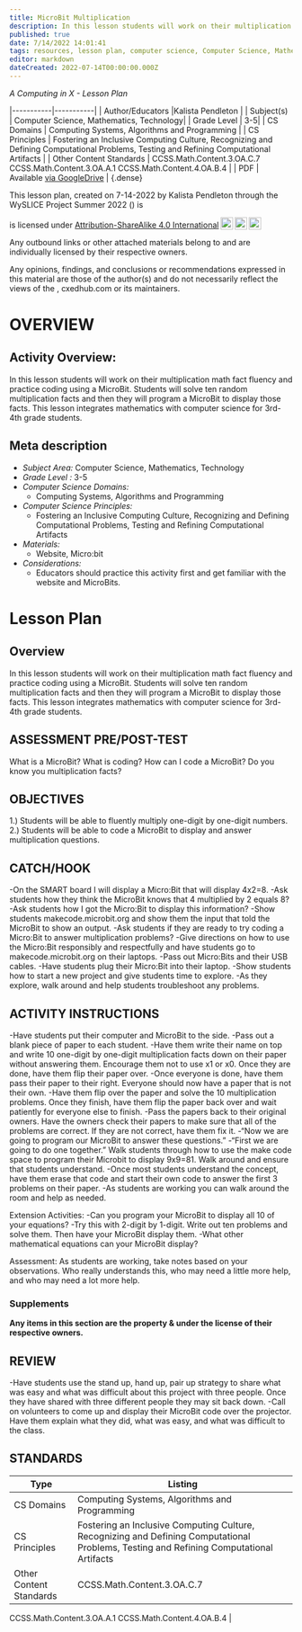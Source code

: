 ```yaml
---
title: MicroBit Multiplication
description: In this lesson students will work on their multiplication math fact fluency and practice coding using a MicroBit. Students will solve ten random multiplication facts and then they will program a MicroBit to display those facts. This lesson integrates mathematics with computer science for 3rd-4th grade students.
published: true
date: 7/14/2022 14:01:41
tags: resources, lesson plan, computer science, Computer Science, Mathematics, Technology 
editor: markdown
dateCreated: 2022-07-14T00:00:00.000Z
---
```

*A Computing in X - Lesson Plan*

|-----------|-----------|
| Author/Educators |Kalista Pendleton |
| Subject(s) | Computer Science, Mathematics, Technology|
| Grade Level | 3-5|
| CS Domains | Computing Systems, Algorithms and Programming |
| CS Principles | Fostering an Inclusive Computing Culture, Recognizing and Defining Computational Problems, Testing and Refining Computational Artifacts |
| Other Content Standards | CCSS.Math.Content.3.OA.C.7
CCSS.Math.Content.3.OA.A.1
CCSS.Math.Content.4.OA.B.4 | 
| PDF | Available [via GoogleDrive]() |
{.dense}






This lesson plan, created on 7-14-2022 by Kalista Pendleton through the  WySLICE Project Summer 2022 () is  <p xmlns:cc="http://creativecommons.org/ns#" >  is licensed under <a href="http://creativecommons.org/licenses/by-sa/4.0/?ref=chooser-v1" target="_blank" rel="license noopener noreferrer" style="display:inline-block;">Attribution-ShareAlike 4.0 International<img style="height:22px!important;margin-left:3px;vertical-align:text-bottom;" src="https://mirrors.creativecommons.org/presskit/icons/cc.svg?ref=chooser-v1"><img style="height:22px!important;margin-left:3px;vertical-align:text-bottom;" src="https://mirrors.creativecommons.org/presskit/icons/by.svg?ref=chooser-v1"><img style="height:22px!important;margin-left:3px;vertical-align:text-bottom;" src="https://mirrors.creativecommons.org/presskit/icons/sa.svg?ref=chooser-v1"></a></p>


Any outbound links or other attached materials belong to and are individually licensed by their respective owners. 


Any opinions, findings, and conclusions or recommendations expressed in this material are those of the author(s) and do not necessarily reflect the views of the , cxedhub.com or its maintainers.


# OVERVIEW
## Activity Overview:  
In this lesson students will work on their multiplication math fact fluency and practice coding using a MicroBit. Students will solve ten random multiplication facts and then they will program a MicroBit to display those facts. This lesson integrates mathematics with computer science for 3rd-4th grade students.
## Meta description
+ *Subject Area:* Computer Science, Mathematics, Technology 
+ *Grade Level :* 3-5 
+ *Computer Science Domains:*
   + Computing Systems, Algorithms and Programming
+ *Computer Science Principles:*
   + Fostering an Inclusive Computing Culture, Recognizing and Defining Computational Problems, Testing and Refining Computational Artifacts
+ *Materials:* 
   + Website, Micro:bit
+ *Considerations:*
   + Educators should practice this activity first and get familiar with the website and MicroBits.


# Lesson Plan
## Overview
In this lesson students will work on their multiplication math fact fluency and practice coding using a MicroBit. Students will solve ten random multiplication facts and then they will program a MicroBit to display those facts. This lesson integrates mathematics with computer science for 3rd-4th grade students.
## ASSESSMENT PRE/POST-TEST
What is a MicroBit?
What is coding?
How can I code a MicroBit?
Do you know you multiplication facts?
## OBJECTIVES
1.) Students will be able to fluently multiply one-digit by one-digit numbers.
2.) Students will be able to code a MicroBit to display and answer multiplication questions.


## CATCH/HOOK
-On the SMART board I will display a Micro:Bit that will display 4x2=8.
-Ask students how they think the MicroBit knows that 4 multiplied by 2 equals 8?
-Ask students how I got the Micro:Bit to display this information?
-Show students makecode.microbit.org and show them the input that told the MicroBit to show an output.
-Ask students if they are ready to try coding a Micro:Bit to answer multiplication problems?
-Give directions on how to use the Micro:Bit responsibly and respectfully and have students go to makecode.microbit.org on their laptops.
-Pass out Micro:Bits and their USB cables. 
-Have students plug their Micro:Bit into their laptop.
-Show students how to start a new project and give students time to explore.
-As they explore, walk around and help students troubleshoot any problems.


## ACTIVITY INSTRUCTIONS
-Have students put their computer and MicroBit to the side.
-Pass out a blank piece of paper to each student. 
-Have them write their name on top and write 10 one-digit by one-digit multiplication facts down on their paper without answering them. Encourage them not to use x1 or x0. Once they are done, have them flip their paper over.
-Once everyone is done, have them pass their paper to their right. Everyone should now have a paper that is not their own. 
-Have them flip over the paper and solve the 10 multiplication problems. Once they finish, have them flip the paper back over and wait patiently for everyone else to finish.
-Pass the papers back to their original owners. Have the owners check their papers to make sure that all of the problems are correct. If they are not correct, have them fix it.
-“Now we are going to program our MicroBit to answer these questions.”
-“First we are going to do one together.” Walk students through how to use the make code space to program their Microbit to display  9x9=81. Walk around and ensure that students understand. 
-Once most students understand the concept, have them erase that code and start their own code to answer the first 3 problems on their paper.
-As students are working you can walk around the room and help as needed.


Extension Activities:
-Can you program your MicroBit to display all 10 of your equations?
-Try this with 2-digit by 1-digit. Write out ten problems and solve them. Then have your MicroBit display them.
-What other mathematical equations can your MicroBit display?


Assessment:
As students are working, take notes based on your observations. Who really understands this, who may need a little more help, and who may need a lot more help.


### Supplements
**Any items in this section are the property & under the license of their respective owners.**






## REVIEW
-Have students use the stand up, hand up, pair up strategy to share what was easy and what was difficult about this project with three people. Once they have shared with three different people they may sit back down.
-Call on volunteers to come up and display their MicroBit code over the projector. Have them explain what they did, what was easy, and what was difficult to the class.
## STANDARDS        
| Type | Listing | 
|-----------|-----------|
| CS Domains  | Computing Systems, Algorithms and Programming|
| CS Principles   | Fostering an Inclusive Computing Culture, Recognizing and Defining Computational Problems, Testing and Refining Computational Artifacts|
| Other Content Standards | CCSS.Math.Content.3.OA.C.7
CCSS.Math.Content.3.OA.A.1
CCSS.Math.Content.4.OA.B.4  |